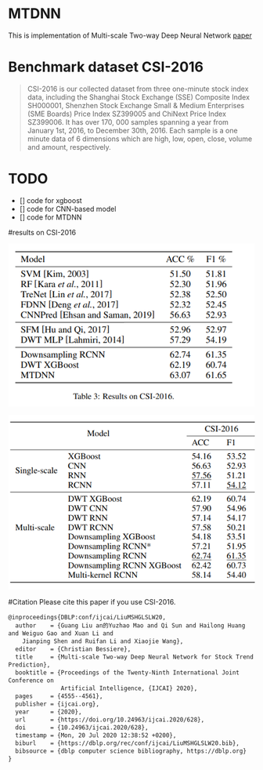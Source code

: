 # MTDNN
This is implementation of Multi-scale Two-way Deep Neural Network [paper](https://www.ijcai.org/Proceedings/2020/0628.pdf)

# Benchmark dataset CSI-2016
> CSI-2016 is our collected dataset from three one-minute
stock index data, including the Shanghai Stock Exchange
(SSE) Composite Index SH000001, Shenzhen Stock Exchange Small & Medium Enterprises (SME Boards) Price
Index SZ399005 and ChiNext Price Index SZ399006. It
has over 170, 000 samples spanning a year from January
1st, 2016, to December 30th, 2016. Each sample is a one minute data of
6 dimensions which are high, low, open, close, volume and
amount, respectively.

# TODO
- [] code for xgboost
- [] code for CNN-based model
- [] code for MTDNN

#results on CSI-2016

![Image text](https://github.com/marscrazy/MTDNN/blob/master/pics/csi2016.png)

![Image text](https://github.com/marscrazy/MTDNN/blob/master/pics/csi2016-2.png)

#Citation
Please cite this paper if you use CSI-2016.
```
@inproceedings{DBLP:conf/ijcai/LiuMSHGLSLW20,
  author    = {Guang Liu an的Yuzhao Mao and Qi Sun and Hailong Huang and Weiguo Gao and Xuan Li and
    Jianping Shen and Ruifan Li and Xiaojie Wang},
  editor    = {Christian Bessiere},
  title     = {Multi-scale Two-way Deep Neural Network for Stock Trend Prediction},
  booktitle = {Proceedings of the Twenty-Ninth International Joint Conference on
               Artificial Intelligence, {IJCAI} 2020},
  pages     = {4555--4561},
  publisher = {ijcai.org},
  year      = {2020},
  url       = {https://doi.org/10.24963/ijcai.2020/628},
  doi       = {10.24963/ijcai.2020/628},
  timestamp = {Mon, 20 Jul 2020 12:38:52 +0200},
  biburl    = {https://dblp.org/rec/conf/ijcai/LiuMSHGLSLW20.bib},
  bibsource = {dblp computer science bibliography, https://dblp.org}
}
```